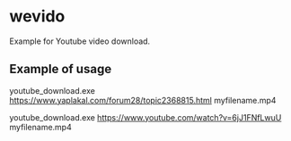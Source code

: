 # wevido
Example for Youtube video download.

## Example of usage

youtube_download.exe https://www.yaplakal.com/forum28/topic2368815.html myfilename.mp4

youtube_download.exe https://www.youtube.com/watch?v=6jJ1FNfLwuU myfilename.mp4
